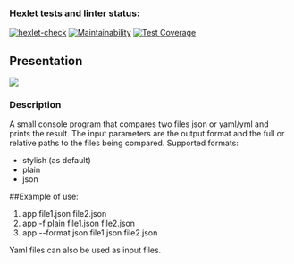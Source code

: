 ### Hexlet tests and linter status:
[![hexlet-check](https://github.com/killdom2/java-project-71/actions/workflows/hexlet-check.yml/badge.svg)](https://github.com/killdom2/java-project-71/actions/workflows/hexlet-check.yml)
[![Maintainability](https://api.codeclimate.com/v1/badges/80edda2a75e4e0779a25/maintainability)](https://codeclimate.com/github/killdom2/java-project-71/maintainability)
[![Test Coverage](https://api.codeclimate.com/v1/badges/80edda2a75e4e0779a25/test_coverage)](https://codeclimate.com/github/killdom2/java-project-71/test_coverage)
## Presentation
<a href="https://asciinema.org/a/aAp82nBnYD1o7aZh1XXir5O7C" target="_blank"><img src="https://asciinema.org/a/aAp82nBnYD1o7aZh1XXir5O7C.svg" /></a>

### Description
A small console program that compares two files json or yaml/yml and prints the result. The input parameters are the output format and the full or relative paths to the files being compared.
Supported formats:
- stylish (as default)
- plain
- json

##Example of use:
1. app file1.json file2.json
2. app -f plain file1.json file2.json
3. app --format json file1.json file2.json

Yaml files can also be used as input files.
